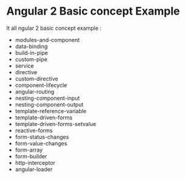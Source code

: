 # Angular 2 Basic concept Example
It all ngular 2 basic concept example :
  * modules-and-component
  * data-binding
  * build-in-pipe
  * custom-pipe
  * service
  * directive
  * custom-directive
  * component-lifecycle
  * angular-routing
  * nesting-component-input
  * nesting-component-output
  * template-reference-variable
  * template-driven-forms
  * template-driven-forms-setvalue
  * reactive-forms
  * form-status-changes
  * form-value-changes
  * form-array
  * form-builder
  * http-interceptor
  * angular-loader

